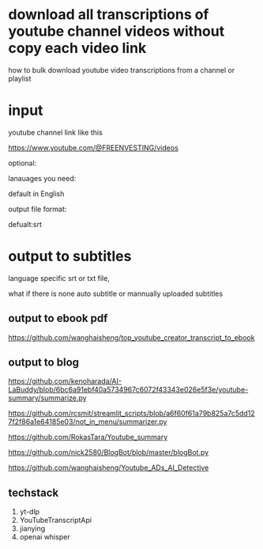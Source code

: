 #  download all transcriptions of youtube channel videos without copy each video link

 how to bulk download youtube video transcriptions from a channel or playlist


# input 

youtube channel link like this
>
https://www.youtube.com/@FREENVESTING/videos

optional:

lanauages you need:

default in English

output file format:

defualt:srt



# output to subtitles 

language specific srt or txt file,

what if there is none auto subtitle or mannually uploaded subtitles

## output to ebook pdf
https://github.com/wanghaisheng/top_youtube_creator_transcript_to_ebook


## output to blog
https://github.com/kenoharada/AI-LaBuddy/blob/6bc6a91ebf40a5734967c6072f43343e026e5f3e/youtube-summary/summarize.py

https://github.com/rcsmit/streamlit_scripts/blob/a6f60f61a79b825a7c5dd127f2f86a1e64185e03/not_in_menu/summarizer.py

https://github.com/RokasTara/Youtube_summary

https://github.com/nick2580/BlogBot/blob/master/blogBot.py

https://github.com/wanghaisheng/Youtube_ADs_AI_Detective


## techstack

1. yt-dlp
2. YouTubeTranscriptApi
3. jianying
4. openai whisper




